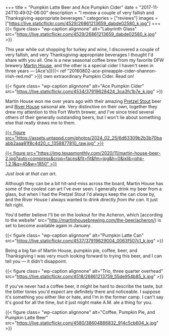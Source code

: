 +++
title = "Pumpkin Latte Beer and Ace Pumpkin Cider"
date = "2017-11-24T10:49:02-06:00"
description = "I review a couple of very fallish and Thanksgiving-appropriate beverages."
categories = ["reviews"]
images = ["https://live.staticflickr.com/4529/26861213659_dabde02580_k.jpg"]
+++
{{< figure class= "wp-caption alignnone" alt="Labyrinth Glass" src="https://live.staticflickr.com/4529/26861213659_dabde02580_k.jpg" >}}

This year while out shopping for turkey and wine, I discovered a couple of very fallish, and very Thanksgiving-appropriate beverages I thought I'd share with you all. One is a new seasonal coffee brew from my favorite DFW brewery [Martin House](http://martinhousebrewing.com/), and the other is a special cider I haven't seen in three years — [Ace's]({{< ref "20160802-ace-pineapple-cider-shannon-irish-red.md" >}}) own extraordinary Pumpkin Cider. Read on!
<!--more-->

{{< figure class= "wp-caption alignnone" alt="Ace Pumpkin Cider" src="https://live.staticflickr.com/4534/37919628424_3ca3fc1b7e_k.jpg" >}}

Martin House won me over years ago with their amazing [Pretzel Stout](http://martinhousebrewing.com/the-beer/pretzel-stout/) beer and [River House](http://martinhousebrewing.com/the-beer/river-house/) saisonal ale. Very distinctive on their own, together they drew my attention to this Fort Worth brewer, and I've since tried several others of their generally outstanding beers, but I won't lie about something else that really draws me to them.

[{{< figure src="https://assets.untappd.com/photos/2024_02_25/6d63309b2b3b70baabb2aaa81f8c4d20_c_1358877810_raw.jpg" >}}](https://untappd.com/b/martin-house-brewing-company-pretzel-stout/177437)

[{{< figure src="https://img.texasmonthly.com/2020/11/martin-house-beer-2.jpg?auto=compress&crop=faces&fit=fit&fm=jpg&h=0&ixlib=php-1.2.1&q=45&w=1850" >}}](https://www.texasmonthly.com/food/fort-worth-martin-house-brewing-company-is-making-weirdest-beer-in-texas/)

_Just look at that can art._

Although they can be a bit hit-and-miss across the board, Martin House has some of the coolest can art I've ever seen. I generally drink my beer from a glass, but when I had the Pretzel Stout I'd always keep the can close by, and the River House I always wanted to drink directly *from the can*. It just felt right. 

You'd better believe I'll be on the lookout for the Acheron, which [according to the website" src="http://martinhousebrewing.com/the-beer/acheron/) is set to become available again in January. 
         
{{< figure class= "wp-caption alignnone" alt="Pumpkin Latte Can" src="https://live.staticflickr.com/4537/37919629004_0063f507c1_k.jpg" >}}

Being a big fan of Martin House, pumpkin pie, coffee, beer, and Thanksgiving I was very much looking forward to trying this beer, and I can tell you — it didn't disappoint.
           
{{< figure class= "wp-caption alignnone" alt="Trio, three quarter overhead" src="https://live.staticflickr.com/4518/26861213759_55de954b85_k.jpg" >}}

If you've never had a coffee beer, it might be hard to describe the taste, but the bitter tones you'd expect are definitely there and noticeable. I suppose it's something you either like or hate, and I'm in the former camp. I can't say it's good for all the time, but it just might make A.M. ale a thing for you.            

{{< figure class= "wp-caption alignnone" alt="Coffee, Pumpkin Pie, and Pumpkin Latte Beer" src="https://live.staticflickr.com/4580/38604886832_914c5cb604_k.jpg" >}}
